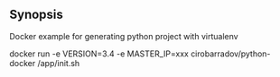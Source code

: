 ## Synopsis

Docker example for generating python project with virtualenv

docker run -e VERSION=3.4 -e MASTER_IP=xxx cirobarradov/python-docker /app/init.sh
